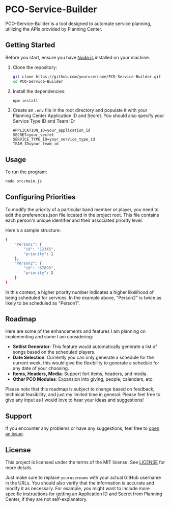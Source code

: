# PCO-Service-Builder

PCO-Service-Builder is a tool designed to automate service planning, utilizing the APIs provided by Planning Center.

## Getting Started

Before you start, ensure you have [Node.js](https://nodejs.org/) installed on your machine.

1. Clone the repository:

   ```bash
   git clone https://github.com/yourusername/PCO-Service-Builder.git
   cd PCO-Service-Builder
   ```

2. Install the dependencies:

   ```bash
   npm install
   ```

3. Create an `.env` file in the root directory and populate it with your Planning Center Application ID and Secret. You should also specify your Service Type ID and Team ID:

   ```env
   APPLICATION_ID=your_application_id
   SECRET=your_secret
   SERVICE_TYPE_ID=your_service_type_id
   TEAM_ID=your_team_id
   ```

## Usage

To run the program:

```bash
node src/main.js
```

## Configuring Priorities

To modify the priority of a particular band member or player, you need to edit the preferences.json file located in the project root. This file contains each person's unique identifier and their associated priority level.

Here's a sample structure:

```bash
{
    "Person1": {
        "id": "12345",
        "priority": 1
    },
    "Person2": {
        "id": "67890",
        "priority": 2
    }
}
```

In this context, a higher priority number indicates a higher likelihood of being scheduled for services. In the example above, "Person2" is twice as likely to be scheduled as "Person1".

## Roadmap

Here are some of the enhancements and features I am planning on implementing and some I am considering:

- **Setlist Generator**: This feature would automatically generate a list of songs based on the scheduled players.
- **Date Selection**: Currently you can only generate a schedule for the current week, this would give the flexibility to generate a schedule for any date of your choosing.
- **Items, Headers, Media**: Support fort items, headers, and media.
- **Other PCO Modules**: Expansion into giving, people, calendars, etc.

Please note that this roadmap is subject to change based on feedback, technical feasibility, and just my limited time in general. Please feel free to give any input as I would love to hear your ideas and suggestions!

## Support

If you encounter any problems or have any suggestions, feel free to [open an issue](https://github.com/jahunter33/PCO-Service-Builder/issues/new).

## License

This project is licensed under the terms of the MIT license. See [LICENSE](https://github.com/jahunter33/PCO-Service-Builder/blob/main/LICENSE) for more details.

Just make sure to replace `yourusername` with your actual GitHub username in the URLs. You should also verify that the information is accurate and modify it as necessary. For example, you might want to include more specific instructions for getting an Application ID and Secret from Planning Center, if they are not self-explanatory.
